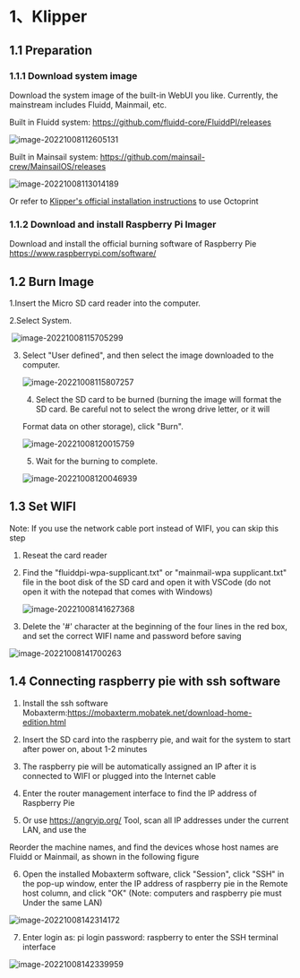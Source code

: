 # 1、Klipper

## 1.1 Preparation

### 1.1.1 Download system image

Download the system image of the built-in WebUI you like. Currently, the mainstream includes Fluidd, Mainmail, etc.

Built in Fluidd system: <a href="https://github.com/fluidd-core/FluiddPI/releases" title="超链接title">https://github.com/fluidd-core/FluiddPI/releases</a>

![image-20221008112605131](C:\Users\admin\AppData\Roaming\Typora\typora-user-images\image-20221008112605131.png)

Built in Mainsail  system: <a href="https://github.com/mainsail-crew/MainsailOS/releases" title="超链接title">https://github.com/mainsail-crew/MainsailOS/releases</a>

![image-20221008113014189](C:\Users\admin\AppData\Roaming\Typora\typora-user-images\image-20221008113014189.png)

Or refer to <a href="https://www.klipper3d.org/Installation.html" title="超链接title">Klipper's official installation instructions</a> to use Octoprint

### 1.1.2 Download and install Raspberry Pi Imager

Download and install the official burning software of Raspberry Pie  <a href="https://www.raspberrypi.com/software/" title="超链接title">https://www.raspberrypi.com/software/</a> 



## 1.2 Burn Image

 1.Insert the Micro SD card reader into the computer.

 2.Select System.

​													  	![image-20221008115705299](C:\Users\admin\AppData\Roaming\Typora\typora-user-images\image-20221008115705299.png)

3. Select "User defined", and then select the image downloaded to the computer.

   ![image-20221008115807257](C:\Users\admin\AppData\Roaming\Typora\typora-user-images\image-20221008115807257.png)

   4. Select the SD card to be burned (burning the image will format the SD card. Be careful not to select the wrong drive letter, or it will

   Format data on other storage), click "Burn".

   ![image-20221008120015759](C:\Users\admin\AppData\Roaming\Typora\typora-user-images\image-20221008120015759.png)

   5. Wait for the burning to complete.

   ![image-20221008120046939](C:\Users\admin\AppData\Roaming\Typora\typora-user-images\image-20221008120046939.png)



## 1.3 Set WIFI

Note: If you use the network cable port instead of WIFI, you can skip this step

1. Reseat the card reader

2. Find the "fluiddpi-wpa-supplicant.txt" or "mainmail-wpa supplicant.txt" file in the boot disk of the SD card and open it with VSCode (do not open it with the notepad that comes with Windows)

   ![image-20221008141627368](C:\Users\admin\AppData\Roaming\Typora\typora-user-images\image-20221008141627368.png)

3. Delete the '#' character at the beginning of the four lines in the red box, and set the correct WIFI name and password before saving

![image-20221008141700263](C:\Users\admin\AppData\Roaming\Typora\typora-user-images\image-20221008141700263.png)



## 1.4 Connecting raspberry pie with ssh software

1. Install the ssh software Mobaxterm:<a href="https://mobaxterm.mobatek.net/download-home-edition.html" title="超链接title">https://mobaxterm.mobatek.net/download-home-edition.html</a> 

2. Insert the SD card into the raspberry pie, and wait for the system to start after power on, about 1-2 minutes

3. The raspberry pie will be automatically assigned an IP after it is connected to WIFI or plugged into the Internet cable

4. Enter the router management interface to find the IP address of Raspberry Pie

5. Or use <a href="https://angryip.org/" title="超链接title">https://angryip.org/</a> Tool, scan all IP addresses under the current LAN, and use the

Reorder the machine names, and find the devices whose host names are Fluidd or Mainmail, as shown in the following figure

6. Open the installed Mobaxterm software, click "Session", click "SSH" in the pop-up window, enter the IP address of raspberry pie in the Remote host column, and click "OK" (Note: computers and raspberry pie must Under the same LAN)

![image-20221008142314172](C:\Users\admin\AppData\Roaming\Typora\typora-user-images\image-20221008142314172.png)

7. Enter login as: pi login password: raspberry to enter the SSH terminal interface

![image-20221008142339959](C:\Users\admin\AppData\Roaming\Typora\typora-user-images\image-20221008142339959.png)